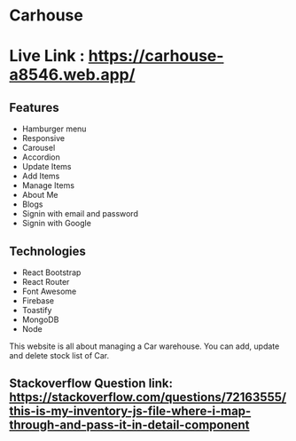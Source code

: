 # Carhouse
# Live Link : https://carhouse-a8546.web.app/
## Features
- Hamburger menu
- Responsive
- Carousel
- Accordion
- Update Items
- Add Items
- Manage Items
- About Me
- Blogs
- Signin with email and password
- Signin with Google

## Technologies
- React Bootstrap
- React Router
- Font Awesome
- Firebase
- Toastify
- MongoDB
- Node


This website is all about managing a Car warehouse. You can add, update and delete stock list of Car.

## Stackoverflow Question link: https://stackoverflow.com/questions/72163555/this-is-my-inventory-js-file-where-i-map-through-and-pass-it-in-detail-component

